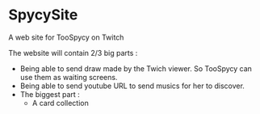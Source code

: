 # SpycySite
A web site for TooSpycy on Twitch

The website will contain 2/3 big parts : 
- Being able to send draw made by the Twich viewer. So TooSpycy can use them as waiting screens.
- Being able to send youtube URL to send musics for her to discover.
- The biggest part :
    - A card collection
